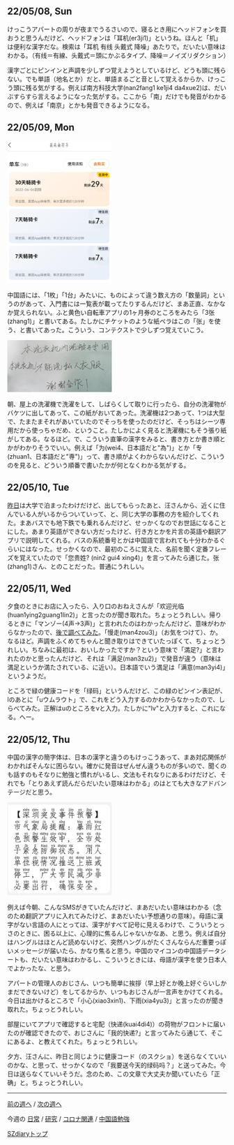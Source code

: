 ## 22/05/08, Sun

けっこうアパートの周りが夜までうるさいので、寝るとき用にヘッドフォンを買おうと思うんだけど、ヘッドフォンは「耳机(er3ji1)」というね。ほんと「机」は便利な漢字だな。検索は「耳机 有线 头戴式 降噪」あたりで。だいたい意味はわかる。（有线＝有線、头戴式＝頭にかぶるタイプ、降噪＝ノイズリダクション）

漢字ごとにピンインと声調を少しずつ覚えようとしているけど、どうも頭に残らない。でも単語（地名とか）だと、単語まるごと音として覚えるからか、けっこう頭に残る気がする。例えば南方科技大学(nan2fang1 ke1ji4 da4xue2)は、だいぶすらすら言えるようになった気がする。ここから「南」だけでも発音がわかるので、例えば「南京」とかも発音できるようになる。


## 22/05/09, Mon

<img src="https://github.com/akita11/SZdiary/blob/main/diary/photo/2022-05-07_20.32.29.jpg" width="240px">

中国語には、「1枚」「1台」みたいに、ものによって違う数え方の「数量詞」というのがあって、入門書には一覧表が載ってたりするんだけど、まあ正直、なかなか覚えられない。ふと黄色い自転車アプリの1ヶ月券のところをみたら「3张(zhang1)」と書いてある。たしかにチケットのような紙ペラはこの「张」を使う、と書いてあった。こういう、コンテクストで少しずつ覚えていこう。

<img src="https://github.com/akita11/SZdiary/blob/main/diary/photo/2022-05-09_08.45.31.jpg" width="240px">

朝、屋上の洗濯機で洗濯をして、しばらくして取りに行ったら、自分の洗濯物がバケツに出してあって、この紙がおいてあった。洗濯機は2つあって、1つは大型で、たまたまそれがあいていたのでそっちを使ったのだけど、そっちはシーツ専用だから使っちゃだめ、ということ。たしかによく見ると洗濯機にもそう張り紙がしてある。なるほど。で、こういう直筆の漢字をみると、書き方とか書き順とかがわかりそうでいい。例えば「为(wei4、日本語だと"為")」とか「专(zhuan1、日本語だと"専")」って、書き順がよくわからないんだけど、こういうのを見ると、どういう順番で書いたかが何となくわかる気がする。


## 22/05/10, Tue

[昨日](https://github.com/akita11/SZdiary/blob/main/diary/covid19/2205-2.md#220509-mon)は大学で泊まったわけだけど、出してもらったあと、汪さんから、近くに住んでいる人がいるからついていって、と、同じ大学の事務の方を紹介してくれた。まあバスでも地下鉄でも乗れるんだけど、せっかくなのでお世話になることにした。あまり英語ができない方だったけど、行き方とかを片言の英語や翻訳アプリで説明してくれる。バスの系統番号とかは中国語で言われても十分わかるぐらいにはなった。せっかくなので、最初のころに覚えた、名前を聞く定番フレーズを覚えていたので「您贵姓? (nin2 gui4 xing4)」を言ってみたら通じた。张(zhang1)さん、とのことだった。普通にうれしい。


## 22/05/11, Wed

夕食のときにお店に入ったら、入り口のおねえさんが「欢迎光临(huan1ying2guang1lin2)」と言ったのが聞き取れた。ちょっとうれしい。帰りるときに「マンゾー(4声→3声)」と言われたのはわかったんだけど、意味がわからなかったので、[後で調べてみた](https://detail.chiebukuro.yahoo.co.jp/qa/question_detail/q1129112796)。「慢走(man4zou3)」（お気をつけて）、か。なるほど。声調をふくめてちゃんと聞き取りはできていたっぽくて、ちょっとうれしい。ちなみに最初は、おいしかったですか？という意味で「満足?」と言われたのかと思ったんだけど、それは「满足(man3zu2)」で発音が違う（意味は満足というか満たされている、に近い）。日本語でいう満足は「满意(man3yi4)」というようだ。

ところで緑の健康コードを「绿码」というんだけど、この緑のピンイン表記が、lのあとに「uウムラウト」で、これをどう入力するのかわからなかったので、しらべてみた。正解はuのところをvと入力。たしかに"lv"と入力すると、これになる。へー。


## 22/05/12, Thu

中国の漢字の簡字体は、日本の漢字と違うのもけっこうあって、まあ対応関係がわかればそんなに困らない。確かに発音はぜんぜん違うものが多いので、聞くのも話すのもそなりに勉強と慣れがいるし、文法もそれなりにあるわけだけど、それでも「とりあえず読んだらだいたい意味はわかる」のはとても大きなアドバンテージだと思う。

<img src="https://github.com/akita11/SZdiary/blob/main/diary/photo/2022-05-12_07.30.48.jpg" width="240px">

例えば今朝、こんなSMSがきていたんだけど、まあだいたい意味はわかる（念のため翻訳アプリに入れてみたけど、まあだいたい予想通りの意味）。母語に漢字がない言語の人にとっては、漢字がすべて記号に見えるわけで、こういうとっさのときに、困る以上に、心理的に焦るんじゃないかなあ、と思う。例えば自分はハングルはほとんど読めないけど、突然ハングルがたくさんならんだ重要っぽいメッセージが届いたら、かなり焦ると思う。中国のマイコンの中国語データシートも、だいたい意味はわかるし、こういうときには、母語が漢字を使う日本人でよかったな、と思う。

アパートの管理人のおじさん、いつも簡単に挨拶（早上好とか晚上好ぐらいしかまだできないけど）をしてるからか、いつもおじさんが一言声をかけてくれる。今日は出かけるところで「小心(xiao3xin1)、下雨(xia4yu3)」と言ったのが聞き取れた。ちょっとうれしい。

部屋にいてアプリで確認すると宅配（快递(kuai4di4)）の荷物がフロントに届いたのが確認できたので、おじさんに「我的快递?」と言ってみたら通じて、そこにあるよ、と教えてくれた。ちょっとうれしい。

夕方、汪さんに、昨日と同じように健康コード（のスクショ）を送らなくていいのかな、と思って、せっかくなので「我要送今天的绿码吗？」と送ってみた。今日は送らなくていいそうだ。念のため、この文章で大丈夫か聞いていたら「正确」と。ちょっとうれしい。

***

[前の週へ](2205-1.md) /
[次の週へ](2205-3.md)

今週の
[日常](../diary/2205-2.md) /
[研究](../research/2205-2.md) /
[コロナ関連](../covid19/2205-2.md) / 
[中国語勉強](../chinese/2205-2.md)

[SZdiaryトップ](../../README.md)

